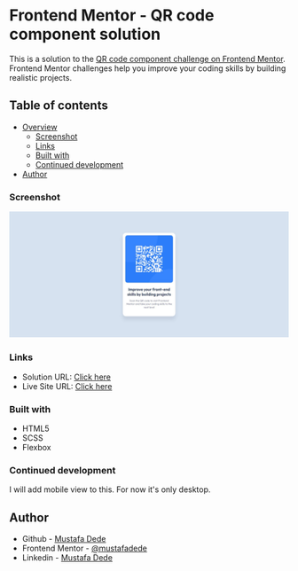 # Frontend Mentor - QR code component solution

This is a solution to the [QR code component challenge on Frontend Mentor](https://www.frontendmentor.io/challenges/qr-code-component-iux_sIO_H). Frontend Mentor challenges help you improve your coding skills by building realistic projects. 

## Table of contents

- [Overview](#overview)
  - [Screenshot](#screenshot)
  - [Links](#links)
  - [Built with](#built-with)
  - [Continued development](#continued-development)
- [Author](#author)

### Screenshot

![Desktop](./screenshot.jpg)

### Links

- Solution URL: [Click here](https://www.frontendmentor.io/solutions/qr-code-component-ryrIlxaQc)
- Live Site URL: [Click here](https://mustafadede.github.io/qr-code-component/)

### Built with

- HTML5
- SCSS
- Flexbox

### Continued development

I will add mobile view to this. For now it's only desktop.

## Author

- Github - [Mustafa Dede](https://github.com/mustafadede)
- Frontend Mentor - [@mustafadede](https://www.frontendmentor.io/profile/mustafadede)
- Linkedin - [Mustafa Dede](https://linkedin.com/in/mustafa-dede-9a38a1192/)
